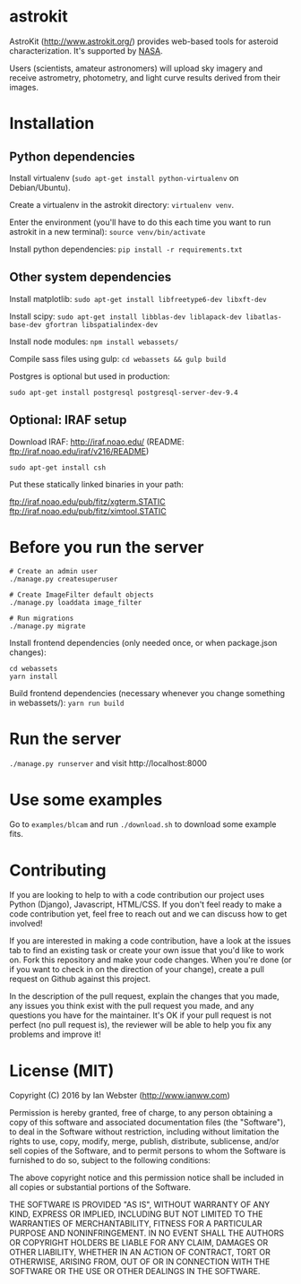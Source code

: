 # astrokit

AstroKit (http://www.astrokit.org/) provides web-based tools for asteroid
characterization.  It's supported by [NASA](http://nspires.nasaprs.com/external/).

Users (scientists, amateur astronomers) will upload sky imagery and receive
astrometry, photometry, and light curve results derived from their images.

# Installation

## Python dependencies

Install virtualenv (`sudo apt-get install python-virtualenv` on Debian/Ubuntu).

Create a virtualenv in the astrokit directory: `virtualenv venv`.

Enter the environment (you'll have to do this each time you want to run astrokit in a new terminal): `source venv/bin/activate`

Install python dependencies:  `pip install -r requirements.txt`

## Other system dependencies

Install matplotlib: `sudo apt-get install libfreetype6-dev libxft-dev`

Install scipy: `sudo apt-get install libblas-dev liblapack-dev libatlas-base-dev gfortran libspatialindex-dev`

Install node modules: `npm install webassets/`

Compile sass files using gulp: `cd webassets && gulp build`

Postgres is optional but used in production:

    sudo apt-get install postgresql postgresql-server-dev-9.4

## Optional: IRAF setup

Download IRAF: http://iraf.noao.edu/ (README: ftp://iraf.noao.edu/iraf/v216/README)

`sudo apt-get install csh`

Put these statically linked binaries in your path:

ftp://iraf.noao.edu/pub/fitz/xgterm.STATIC
ftp://iraf.noao.edu/pub/fitz/ximtool.STATIC

# Before you run the server

```
# Create an admin user
./manage.py createsuperuser

# Create ImageFilter default objects
./manage.py loaddata image_filter

# Run migrations
./manage.py migrate
```

Install frontend dependencies (only needed once, or when package.json changes):
```
cd webassets
yarn install
```

Build frontend dependencies (necessary whenever you change something in webassets/): `yarn run build`

# Run the server

`./manage.py runserver` and visit http://localhost:8000

# Use some examples

Go to `examples/blcam` and run `./download.sh` to download some example fits.

# Contributing

If you are looking to help to with a code contribution our project uses Python (Django), Javascript, HTML/CSS. If you don't feel ready to make a code contribution yet, feel free to reach out and we can discuss how to get involved!

If you are interested in making a code contribution, have a look at the issues tab to find an existing task or create your own issue that you'd like to work on.  Fork this repository and make your code changes.  When you're done (or if you want to check in on the direction of your change), create a pull request on Github against this project.

In the description of the pull request, explain the changes that you made, any issues you think exist with the pull request you made, and any questions you have for the maintainer. It's OK if your pull request is not perfect (no pull request is), the reviewer will be able to help you fix any problems and improve it!

# License (MIT)

Copyright (C) 2016 by Ian Webster (http://www.ianww.com)

Permission is hereby granted, free of charge, to any person obtaining a copy of this software and associated documentation files (the "Software"), to deal in the Software without restriction, including without limitation the rights to use, copy, modify, merge, publish, distribute, sublicense, and/or sell copies of the Software, and to permit persons to whom the Software is furnished to do so, subject to the following conditions:

The above copyright notice and this permission notice shall be included in all copies or substantial portions of the Software.

THE SOFTWARE IS PROVIDED "AS IS", WITHOUT WARRANTY OF ANY KIND, EXPRESS OR IMPLIED, INCLUDING BUT NOT LIMITED TO THE WARRANTIES OF MERCHANTABILITY, FITNESS FOR A PARTICULAR PURPOSE AND NONINFRINGEMENT. IN NO EVENT SHALL THE AUTHORS OR COPYRIGHT HOLDERS BE LIABLE FOR ANY CLAIM, DAMAGES OR OTHER LIABILITY, WHETHER IN AN ACTION OF CONTRACT, TORT OR OTHERWISE, ARISING FROM, OUT OF OR IN CONNECTION WITH THE SOFTWARE OR THE USE OR OTHER DEALINGS IN THE SOFTWARE.
